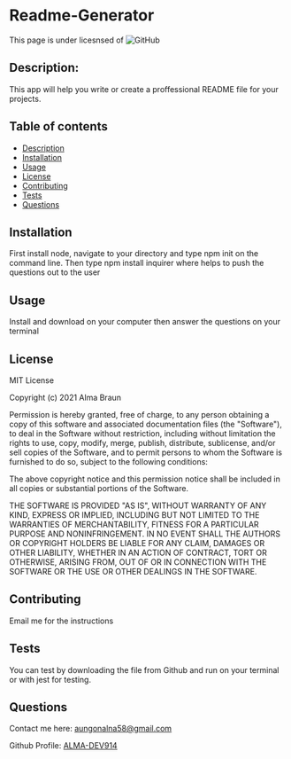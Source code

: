 # Readme-Generator

This page is under licesnsed of ![GitHub](https://img.shields.io/github/license/Alma-Dev914/Readme-Generator)

        
## Description:
This app will help you write or create a proffessional README file for your projects.
        
## Table of contents

* [Description](#description)
* [Installation](#installation)
* [Usage](#usage)
* [License](#license)
* [Contributing](#contributing)
* [Tests](#tests)
* [Questions](#questions)
        
## Installation
First install node, navigate to your directory and type npm init on the command line. Then type npm install inquirer where helps to push the questions out to the user

## Usage

Install and download on your computer then answer the questions on your terminal
    
## License
MIT License

Copyright (c) 2021 Alma Braun

Permission is hereby granted, free of charge, to any person obtaining a copy
of this software and associated documentation files (the "Software"), to deal
in the Software without restriction, including without limitation the rights
to use, copy, modify, merge, publish, distribute, sublicense, and/or sell
copies of the Software, and to permit persons to whom the Software is
furnished to do so, subject to the following conditions:

The above copyright notice and this permission notice shall be included in all
copies or substantial portions of the Software.

THE SOFTWARE IS PROVIDED "AS IS", WITHOUT WARRANTY OF ANY KIND, EXPRESS OR
IMPLIED, INCLUDING BUT NOT LIMITED TO THE WARRANTIES OF MERCHANTABILITY,
FITNESS FOR A PARTICULAR PURPOSE AND NONINFRINGEMENT. IN NO EVENT SHALL THE
AUTHORS OR COPYRIGHT HOLDERS BE LIABLE FOR ANY CLAIM, DAMAGES OR OTHER
LIABILITY, WHETHER IN AN ACTION OF CONTRACT, TORT OR OTHERWISE, ARISING FROM,
OUT OF OR IN CONNECTION WITH THE SOFTWARE OR THE USE OR OTHER DEALINGS IN THE
SOFTWARE.
    
## Contributing
Email me for the instructions
## Tests
You can test by downloading the file from Github and run on your terminal or with jest for testing.
    
## Questions
Contact me here: <a href = "mailto: aungonalna58@gmail.com"> aungonalna58@gmail.com</a>

Github Profile: <a href="https://github.com/ALMA-DEV914">ALMA-DEV914</a> 
